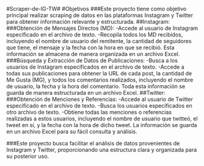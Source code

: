 #Scraper-de-IG-TW#
#Objetivos
###Este proyecto tiene como objetivo principal realizar scraping de datos en las plataformas Instagram y Twitter para obtener información relevante y estructurada.
##Instagram:
###Obtención de Mensajes Directos (MD):
  -Accede al usuario de Instagram especificado en el archivo de texto.
  -Recopila todos los MD recibidos, incluyendo el nombre de usuario del remitente, la cantidad de seguidores que tiene, el mensaje y la fecha con la hora en que      se recibió. Esta información se almacena de manera organizada en un archivo Excel.
###Búsqueda y Extracción de Datos de Publicaciones:
  -Busca a los usuarios de Instagram especificados en el archivo de texto.
  -Accede a todas sus publicaciones para obtener la URL de cada post, la cantidad de Me Gusta (MG), y todos los comentarios realizados, incluyendo el nombre de       usuario, la fecha y la hora del comentario. Toda esta información se guarda de manera estructurada en un archivo Excel.
##Twitter:
###Obtención de Menciones y Referencias:
  -Accede al usuario de Twitter especificado en el archivo de texto.
  -Busca los usuarios especificados en otro archivo de texto.
  -Obtiene todas las menciones o referencias realizadas a estos usuarios, incluyendo el nombre de usuario que twitteó, el tweet en sí, y la fecha con la hora de     dicho tweet. La información se guarda en un archivo Excel para su fácil consulta y análisis.

###Este proyecto busca facilitar el análisis de datos provenientes de Instagram y Twitter, proporcionando una estructura clara y organizada para su posterior uso.
